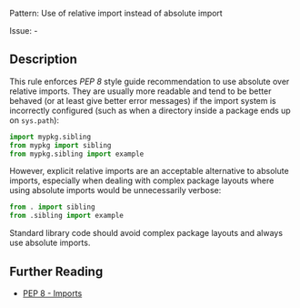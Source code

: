 Pattern: Use of relative import instead of absolute import

Issue: -

## Description

This rule enforces _PEP 8_ style guide recommendation to use absolute over relative imports. They are usually more readable and tend to be better behaved (or at least give better error messages) if the import system is incorrectly configured (such as when a directory inside a package ends up on `sys.path`):


```python
import mypkg.sibling
from mypkg import sibling
from mypkg.sibling import example
```

However, explicit relative imports are an acceptable alternative to absolute imports, especially when dealing with complex package layouts where using absolute imports would be unnecessarily verbose:


```python
from . import sibling
from .sibling import example
```

Standard library code should avoid complex package layouts and always use absolute imports.

## Further Reading

* [PEP 8 - Imports](https://www.python.org/dev/peps/pep-0008/#imports)
